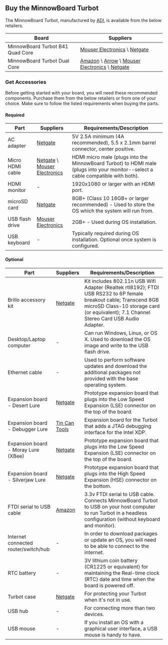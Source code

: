## Buy the MinnowBoard Turbot

The MinnowBoard Turbot, manufactured by [ADI](http://www.adiengineering.com/product-categories/minnowboard/), is available from the below retailers.

|**Board** | **Suppliers** |
|----|----|
|MinnowBoard Turbot B41 Quad Core       | [Mouser Electronics](http://www.mouser.com/ProductDetail/ADI-Engineering/MBT-4220/?qs=%2fha2pyFadui64n%252b8IleJOqyIjBvJMFFBzDnmapi7xYeg1DoHKlPITEK43C3ScpiSDR5eKSHt9n0%3d) \ [Netgate](http://store.netgate.com/Turbot4.aspx)  |
|MinnowBoard Turbot Dual Core          | [Amazon](https://www.amazon.com/MinnowBoard-Turbot-Dual-Core-Board/dp/B01A04QAW2/ref=sr_1_1?ie=UTF8&qid=1479165174&sr=8-1&keywords=minnowboard) \ [Arrow](https://www.arrow.com/en/products/mbt-2210/adi-engineering) \ [Mouser Electronics](http://www.mouser.com/ProductDetail/ADI-Engineering/MBT-2210/?qs=kWQV1gtkNnfue4gk0ao8Xg%3d%3d) \ [Netgate](http://www.netgate.com/products/turbot.html) |

### Get Accessories
Before getting started with your board, you will need these recommended components. 
Purchase them from the below retailers or from one of your choice. Make sure to 
follow the listed requirements when buying the parts.

#### Required
|**Part** | **Suppliers** | **Requirements/Description** |
|----|----|----|
| AC adapter | [Netgate](http://store.netgate.com/ACDC-5V-4A-10W-Switching-Adapter-21mm-P2562.aspx) | 5V 2.5A minimum (4A recommended), 5.5 x 2.1mm barrel connector, center positive. |
| Micro HDMI cable | [Netgate](http://store.netgate.com/HDMI-Cable-HDMI-Micro-Connector-male-to-HDMI-Connector-male-Black-6ft-P2094.aspx) \ [Mouser Electronics](http://www.mouser.com/ProductDetail/Adafruit/1322/?qs=sGAEpiMZZMsMyYRRhGMFNuKxzK2wov4wN%2fqXVrG4NVo%3d) | HDMI micro male (plugs into the MinnowBoard Turbot) to HDMI male (plugs into your monitor--select a cable compatible with both). |
| HDMI monitor | - | 1920x1080 or larger with an HDMI port. |
| microSD card | [Netgate](http://store.netgate.com/TS8GUSDU1.aspx) | 8GB+ (Class 10 16GB+ or larger recommended) - Used to store the OS which the system will run from. |
| USB flash drive | [Mouser Electronics](http://www.mouser.com/ProductDetail/SanDisk/SDUFD33-008G/?qs=sGAEpiMZZMvI6uSdB0AenV%252bwNqob6K%2fF20TQlTqnGyE%3d) | 2GB+ - Used during OS installation. |
| USB keyboard | - | Typically required during OS installation. Optional once system is configured. |

#### Optional
|**Part** | **Suppliers** | **Requirements/Description** |
|----|----|----|
| Brillo accessory kit | [Netgate](http://store.netgate.com/BrilloKit.aspx) | Kit includes 802.11n USB Wifi Adapter (Realtek rtl8192); FTDI USB RS232 to 6P female breakout cable; Transcend 8GB microSD Class-10 storage card (or equivalent); 7.1 Channel Stereo Card USB Audio Adapter. |
| Desktop/Laptop computer | - | Can run Windows, Linux, or OS X. Used to download the OS image and write to the USB flash drive. |
| Ethernet cable | - | Used to perform software updates and download the additional packages not provided with the base operating system. |
| Expansion board - Desert Lure | [Netgate](http://store.netgate.com/Lures/Desert.aspx) | Prototype expansion board that plugs into the Low Speed Expansion (LSE) connector on the top of the board. |
| Expansion board - Debugger Lure | [Tin Can Tools](http://www.tincantools.com/Debugger-Lure.html) | Expansion board for the Turbot that adds a JTAG debugging interface for the Intel XDP. |
| Expansion board - Moray Lure (XBee) | [Netgate](http://store.netgate.com/Lures/Moray.aspx) | Prototype expansion board that plugs into the Low Speed Expansion (LSE) connector on the top of the board. |
| Expansion board - Silverjaw Lure | [Netgate](http://store.netgate.com/Silverjaw-Lure-for-MinnowBoard-Max-with-mSATA-and-mPCIe-P2433.aspx) | Prototype expansion board that plugs into the High Speed Expansion (HSE) connector on the bottom. |
| FTDI serial to USB cable | [Amazon](https://www.amazon.com/FTDI-TTL-232R-3V3-SERIAL-CONVERTER-CABLE/dp/B00DDF8TV6/ref=sr_1_10?ie=UTF8&qid=1478709033&sr=8-10&keywords=ftdi+usb+to+ttl ) | 3.3v FTDI serial to USB cable. Connects MinnowBoard Turbot to USB on your host computer to run Turbot in a headless configuration (without keyboard and monitor). |
| Internet connected router/switch/hub | - | In order to download packages or update an OS, you will need to be able to connect to the internet. |
| RTC battery | - | 3V lithium coin battery (CR1225 or equivalent) for maintaining the Real-time clock (RTC) date and time when the board is powered off. | 
| Turbot case | [Netgate](http://store.netgate.com/MBX/Case.aspx) | For protecting your Turbot when it's not in use. |
| USB hub | - | For connecting more than two devices. |
| USB mouse | - | If you install an OS with a graphical user interface, a USB mouse is handy to have. |